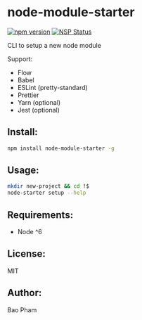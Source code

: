 node-module-starter
===================

[![npm version](https://badge.fury.io/js/node-module-starter.svg)](https://badge.fury.io/js/node-module-starter)
[![NSP Status](https://nodesecurity.io/orgs/baopham/projects/cc7faa40-4647-464b-bc08-2ff837fe35e9/badge)](https://nodesecurity.io/orgs/baopham/projects/cc7faa40-4647-464b-bc08-2ff837fe35e9)

CLI to setup a new node module

Support:

* Flow
* Babel
* ESLint (pretty-standard)
* Prettier
* Yarn (optional)
* Jest (optional)

Install:
--------
```bash
npm install node-module-starter -g
```

Usage:
------
```bash
mkdir new-project && cd !$
node-starter setup --help
```

Requirements:
-------------
* Node ^6

License:
--------
MIT

Author:
-------
Bao Pham
